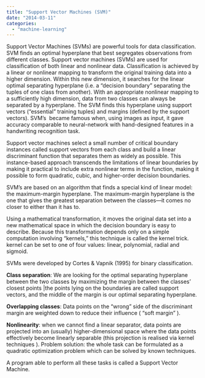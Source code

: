```yaml
---
title: "Support Vector Machines (SVM)"
date: "2014-03-11"
categories: 
  - "machine-learning"
---
```


Support Vector Machines (SVMs) are powerful tools for data classification. SVM finds an optimal hyperplane that best segregates observations from different classes. Support vector machines (SVMs) are used for classification of both linear and nonlinear data. Classification is achieved by a linear or nonlinear mapping to transform the original training data into a higher dimension. Within this new dimension, it searches for the linear optimal separating hyperplane (i.e. a “decision boundary” separating the tuples of one class from another). With an appropriate nonlinear mapping to a sufficiently high dimension, data from two classes can always be separated by a hyperplane. The SVM finds this hyperplane using support vectors (“essential” training tuples) and margins (defined by the support vectors). SVM’s  became famous when, using images as input, it gave accuracy comparable to neural-network with hand-designed features in a handwriting recognition task.

Support vector machines select a small number of critical boundary instances called support vectors from each class and build a linear discriminant function that separates them as widely as possible. This instance-based approach transcends the limitations of linear boundaries by making it practical to include extra nonlinear terms in the function, making it possible to form quadratic, cubic, and higher-order decision boundaries.

SVM’s are based on an algorithm that finds a special kind of linear model: the maximum-margin hyperplane. The maximum-margin hyperplane is the one that gives the greatest separation between the classes—it comes no closer to either than it has to.

Using a mathematical transformation, it moves the original data set into a new mathematical space in which the decision boundary is easy to describe. Because this transformation depends only on a simple computation involving “kernels,” this technique is called the kernel trick. kernel can be set to one of four values: linear, polynomial, radial and sigmoid.

SVMs were developed by Cortes & Vapnik (1995) for binary classification.

**Class separation**: We are looking for the optimal separating hyperplane between the two classes by maximizing the margin between the classes’ closest points |the points lying on the boundaries are called support vectors, and the middle of the margin is our optimal separating hyperplane.

**Overlapping classes**: Data points on the “wrong” side of the discriminant margin are weighted down to reduce their influence ( “soft margin” ).

**Nonlinearity**: when we cannot find a linear separator, data points are projected into an (usually) higher-dimensional space where the data points effectively become linearly separable (this projection is realised via kernel techniques ). Problem solution: the whole task can be formulated as a quadratic optimization problem which can be solved by known techniques.

A program able to perform all these tasks is called a Support Vector Machine.
